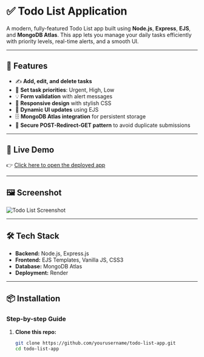 <!-- ©️ villan@7667 -->

# ✅ Todo List Application

A modern, fully-featured Todo List app built using **Node.js**, **Express**, **EJS**, and **MongoDB Atlas**. This app lets you manage your daily tasks efficiently with priority levels, real-time alerts, and a smooth UI.

---

## 🌟 Features

- ✍️ **Add, edit, and delete tasks**
- 🚦 **Set task priorities**: Urgent, High, Low
- 💡 **Form validation** with alert messages
- 📱 **Responsive design** with stylish CSS
- 🧠 **Dynamic UI updates** using EJS
- 🗄️ **MongoDB Atlas integration** for persistent storage
- 🔐 **Secure POST-Redirect-GET pattern** to avoid duplicate submissions

---

## 🔗 Live Demo

👉 [Click here to open the deployed app](https://your-render-deployment-url.onrender.com)

---

## 🖼️ Screenshot

![Todo List Screenshot](https://github.com/user-attachments/assets/290ab0d4-a116-439d-a8ec-a87ee66541c6)

---

## 🛠️ Tech Stack

- **Backend:** Node.js, Express.js
- **Frontend:** EJS Templates, Vanilla JS, CSS3
- **Database:** MongoDB Atlas
- **Deployment:** Render

---

## 📦 Installation

### Step-by-step Guide

1. **Clone this repo:**
   ```bash
   git clone https://github.com/yourusername/todo-list-app.git
   cd todo-list-app
